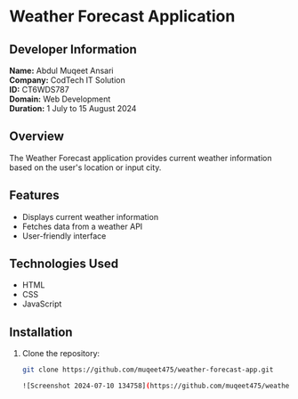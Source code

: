 
# Weather Forecast Application

## Developer Information
**Name:** Abdul Muqeet Ansari  
**Company:** CodTech IT Solution  
**ID:** CT6WDS787  
**Domain:** Web Development  
**Duration:** 1 July to 15 August 2024  

## Overview

The Weather Forecast application provides current weather information based on the user's location or input city.

## Features

- Displays current weather information
- Fetches data from a weather API
- User-friendly interface

## Technologies Used

- HTML
- CSS
- JavaScript

## Installation

1. Clone the repository:
   ```bash
   git clone https://github.com/muqeet475/weather-forecast-app.git

   ![Screenshot 2024-07-10 134758](https://github.com/muqeet475/weather-forecast-app/assets/174495564/79c74168-d9d3-446d-9cca-02f67da00f61)

